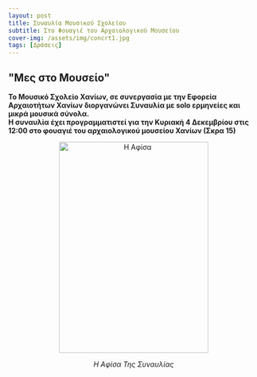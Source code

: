 ```yaml
---
layout: post
title: Συναυλία Μουσικού Σχολείου
subtitle: Στο Φουαγιέ του Αρχαιολογικού Μουσείου
cover-img: /assets/img/concrt1.jpg
tags: [Δράσεις]
---
```

<p style="text-align:center;"> <h2>"Μες στο Μουσείο"</h2> </p>

<strong>Το Μουσικό Σχολείο Χανίων, σε συνεργασία με την Εφορεία Αρχαιοτήτων Χανίων διοργανώνει Συναυλία με solo ερμηνείες και μικρά μουσικά σύνολα.<br> Η συναυλία έχει προγραμματιστεί για την Κυριακή 4 Δεκεμβρίου στις 12:00 στο φουαγιέ του αρχαιολογικού μουσείου Χανίων (Σκρα 15)</strong> 

<div class="img-with-text">
<p style="text-align:center;">
<img src="https://sgmsc.github.io/site/assets/img/concrt1.jpg" alt="Η Αφίσα" style="width:300px;height:424px;"></p>
<p style="text-align:center;"> <em> Η Αφίσα Της Συναυλίας </em> </p>
</div>
